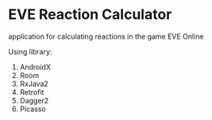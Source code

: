 # EVE Reaction Calculator

application for calculating reactions in the game EVE Online

Using library:
1. AndroidX
2. Room
3. RxJava2
4. Retrofit
5. Dagger2
6. Picasso

